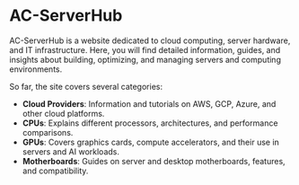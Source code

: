 # AC-ServerHub

AC-ServerHub is a website dedicated to cloud computing, server hardware, and IT infrastructure. Here, you will find detailed information, guides, and insights about building, optimizing, and managing servers and computing environments.

So far, the site covers several categories:

- **Cloud Providers**: Information and tutorials on AWS, GCP, Azure, and other cloud platforms.  
- **CPUs**: Explains different processors, architectures, and performance comparisons.  
- **GPUs**: Covers graphics cards, compute accelerators, and their use in servers and AI workloads.  
- **Motherboards**: Guides on server and desktop motherboards, features, and compatibility.
